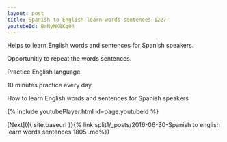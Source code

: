 ```yaml
---
layout: post
title: Spanish to English learn words sentences 1227 
youtubeId: BaNyNK8Kq04
---
```

 
 
Helps to learn English words and sentences for Spanish speakers.

Opportunitiy to repeat the words sentences. 

Practice English language. 
 
10 minutes practice every day. 
 
How to learn English words and sentences for Spanish speakers 
 
{% include youtubePlayer.html id=page.youtubeId %}
 
 
[Next]({{ site.baseurl }}{% link  split1/_posts/2016-06-30-Spanish to english learn words sentences 1805 .md%})
 
